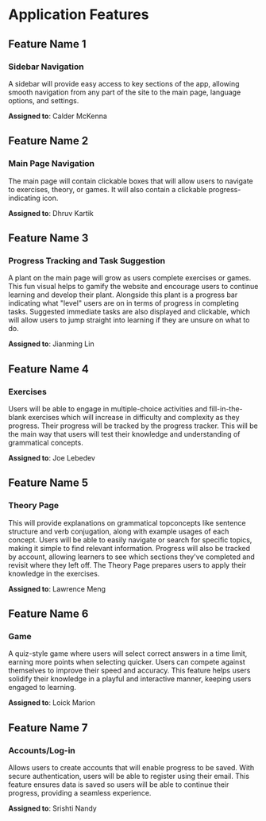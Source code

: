 # Application Features

## Feature Name 1
### Sidebar Navigation
A sidebar will provide easy access to key sections of the app, allowing smooth navigation from any part of the site to the main page, language options, and settings. 

**Assigned to**: Calder McKenna
  
## Feature Name 2
### Main Page Navigation
The main page will contain clickable boxes that will allow users to navigate to exercises, theory, or games. It will also contain a clickable progress-indicating icon. 

**Assigned to**: Dhruv Kartik

## Feature Name 3
### Progress Tracking and Task Suggestion
A plant on the main page will grow as users complete exercises or games. This fun visual helps to gamify the website and encourage users to continue learning and develop their plant. Alongside this plant is a progress bar indicating what "level" users are on in terms of progress in completing tasks. Suggested immediate tasks are also displayed and clickable, which will allow users to jump straight into learning if they are unsure on what to do.


**Assigned to**: Jianming Lin

## Feature Name 4
### Exercises 
Users will be able to engage in multiple-choice activities and fill-in-the-blank exercises which will increase in difficulty and complexity as they progress. Their progress will be tracked by the progress tracker. This will be the main way that users will test their knowledge and understanding of grammatical concepts. 


**Assigned to**: Joe Lebedev

## Feature Name 5
### Theory Page
This will provide explanations on grammatical topconcepts like sentence structure and verb conjugation, along with example usages of each concept. Users will be able to easily navigate or search for specific topics, making it simple to find relevant information. Progress will also be tracked by account, allowing learners to see which sections they've completed and revisit where they left off. The Theory Page prepares users to apply their knowledge in the exercises.


**Assigned to**: Lawrence Meng

## Feature Name 6
### Game
A quiz-style game where users will select correct answers in a time limit, earning more points when selecting quicker. Users can compete against themselves to improve their speed and accuracy. This feature helps users solidify their knowledge in a playful and interactive manner, keeping users engaged to learning.

**Assigned to**: Loick Marion

## Feature Name 7
### Accounts/Log-in
Allows users to create accounts that will enable progress to be saved. With secure authentication, users will be able to register using their email. This feature ensures data is saved so users will be able to continue their progress, providing a seamless experience.


**Assigned to**: Srishti Nandy
